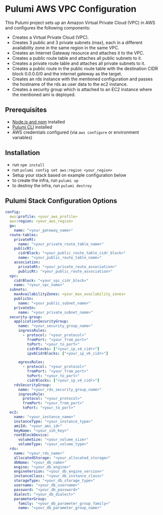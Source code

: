# Pulumi AWS VPC Configuration

This Pulumi project sets up an Amazon Virtual Private Cloud (VPC) in AWS and configures the following components:
- Creates a Virtual Private Cloud (VPC).
- Creates 3 public and 3 private subnets (max), each in a different availability zone in the same region in the same VPC.
- Creates an Internet Gateway resource and attaches it to the VPC.
- Creates a public route table and attaches all public subnets to it.
- Creates a private route table and attaches all private subnets to it.
- Creates a public route in the public route table with the destination CIDR block 0.0.0.0/0 and the internet gateway as the target.
- Creates an rds instance with the mentioned configuration and passes the hostname of the rds as user data to the ec2 instance.
- Creates a security group which is attached to an EC2 instance where the mentioned ami is deployed.

## Prerequisites
- [Node.js and npm](https://nodejs.org/) installed
- [Pulumi CLI](https://www.pulumi.com/docs/get-started/install/) installed
- AWS credentials configured (via `aws configure` or environment variables)

## Installation
- run `npm install`
- run `pulumi config set aws:region <your_region>`
- Setup your stack based on example configuration below
- to create the infra, run `pulumi up`
- to destroy the infra, run `pulumi destroy`

## Pulumi Stack Configuration Options

```yaml
config:
  aws:profile: <your_aws_profile>
  aws:region: <your_aws_region>
  gw:
    name: "<your_gateway_name>"
  route-tables:
    privateRt:
      name: "<your_private_route_table_name>"
    publicRt:
      cidrBlock: "<your_public_route_table_cidr_block>"
      name: "<your_public_route_table_name>"
    association:
      privateRt: "<your_private_route_association>"
      publicRt: "<your_public_route_association>"
  vpc:
    cidrBlock: "<your_vpc_cidr_block>"
    name: "<your_vpc_name>"
  subnets:
    maxAvailabilityZones: <your_max_availability_zones>
    publicSn:
      name: "<your_public_subnet_name>"
    privateSn:
      name: "<your_private_subnet_name>"
  security-group:
    applicationSecurityGroup:
      name: "<your_security_group_name>"
      ingressRules:
        - protocol: "<your_protocol>"
          fromPort: "<your_from_port>"
          toPort: "<your_to_port>"
          cidrBlocks: ["<your_ip_v4_cidr>"]
          ipv6CidrBlocks: ["<your_ip_v6_cidr>"]

      egressRules:
        - protocol: "<your_protocol>"
          fromPort: "<your_from_port>"
          toPort: "<your_to_port>"
          cidrBlocks: ["<your_ip_v4_cidr>"]
    rdsSecurityGroup:
      name: "<your_rds_security_group_name>"
      ingressRule:
        protocol: "<your_protocol>"
        fromPort: "<your_from_port>"
        toPort: "<your_to_port>"
  ec2:
    name: "<your_instance_name>"
    instanceType: "<your_instance_type>"
    amiId: "<your_ami_id>"
    keyName: "<your_ssh_key>"
    rootBlockDevice:
      volumeSize: "<your_volume_size>"
      volumeType: "<your_volume_type>"
  rds:
    name: "<your_rds_name>"
    allocatedStorage: "<your_allocated_storage>"
    dbName: "<your_db_name>"
    engine: "<your_db_engine>"
    engineVersion: "<your_db_engine_version>"
    instanceClass: "<your_db_instance_class>"
    storageType: "<your_db_storage_type>"
    username: "<your_db_username>"
    password: "<your_db_password>"
    dialect: "<your_db_dialect>"
    parameterGroup:
      family: "<your_db_parameter_group_family>"
      name: "<your_db_parameter_group_name>"
```
